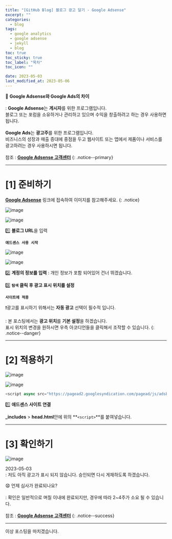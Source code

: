 ```yaml
---
title: "[GitHub Blog] 블로그 광고 달기 - Google Adsense"
excerpt: ""
categories:
  - blog
tags:
  - google analytics
  - google adsense
  - jekyll
  - blog
toc: true
toc_sticky: true
toc_label: "목차"
toc_icon: ""

date: 2023-05-03
last_modified_at: 2023-05-06
---
```

📌 **Google Adsense와 Google Ads의 차이**<br><br>
 : **Google Adsense**는 **게시자**를 위한 프로그램입니다.<br>
 블로그 또는 포럼을 소유하거나 관리하고 있으며 수익을 창출하려고 하는 경우 사용하면 됩니다.<br><br>
 **Google Ads**는 **광고주**를 위한 프로그램입니다.<br>
 비즈니스의 성장과 매출 증대에 중점을 두고 웹사이트 또는 앱에서 제품이나 서비스를 광고하려는 경우 사용하시면 됩니다.<br><br>
 참조 : [**Google Adsense 고객센터**](https://support.google.com/adsense/answer/76231?hl=ko)
{: .notice--primary}

- - - - - - - - - - - - - - - - - - - - - - - - - - - - - - - - - - - - - - - - - - - - - - - - - - - - - - - - - - - - 
# [1] 준비하기

[**Google Adsense**](https://adsense.google.com/) 링크에 접속하여 이미지를 참고해주세요.
{: .notice}

![image](https://user-images.githubusercontent.com/131929869/235920355-4687aa92-85c5-4100-8da7-4f0a60fcdf93.png)

![image](https://user-images.githubusercontent.com/131929869/235919653-ffa8bc8a-795b-46e2-9632-7fb7d11d7a9c.png)

>
 1️⃣ **블로그 URL**을 입력
>
 **`애드센스 사용 시작`**

![image](https://user-images.githubusercontent.com/131929869/235922450-6f902d69-4df6-405c-ab3a-7d6f1eda5667.png)

![image](https://user-images.githubusercontent.com/131929869/235922889-f2e606db-2179-4e7e-a01a-a7f160019d6c.png)

>
 2️⃣ **계정의 정보를 입력**
 : 개인 정보가 포함 되어있어 건너 뛰겠습니다.
>
 3️⃣ **`탐색` 클릭 후 광고 표시 위치를 설정**
>
 **`사이트에 적용`**

❗광고를 표시하기 위해서는 **자동 광고** 선택이 필수적 입니다.<br><br>
  : 본 포스팅에서는 **광고 위치**를 **기본 설정**을 하겠습니다.<br>
 표시 위치의 변경을 원하시면 우측 아코디언들을 클릭해서 조작할 수 있습니다.
 {: .notice--danger}

- - - - - - - - - - - - - - - - - - - - - - - - - - - - - - - - - - - - - - - - - - - - - - - - - - - - - - - - - - - - 
# [2] 적용하기

![image](https://user-images.githubusercontent.com/131929869/235925543-fe2bb53f-3bbc-4553-b091-ffecc6dce6f6.png)

![image](https://user-images.githubusercontent.com/131929869/235927561-b3d14398-8875-4cb3-8f6a-fb5544d6812f.png)

```javascript
<script async src="https://pagead2.googlesyndication.com/pagead/js/adsbygoogle.js?client=ca-pub-3229800559788956" crossorigin="anonymous"></script>
 ```

>
 1️⃣ **애드센스 사이트 연결** 

<script src="https://gist.github.com/kunheelib/5ac40b005315558419bb00baccd74295.js"></script>

>
 **_includes** > **head.html**안에 위의 **`<script>`**를 붙여넣습니다.

- - - - - - - - - - - - - - - - - - - - - - - - - - - - - - - - - - - - - - - - - - - - - - - - - - - - - - - - - - - - 
# [3] 확인하기

![image](https://user-images.githubusercontent.com/131929869/235932013-14a89003-59bf-4915-ad8e-569731f3d2fe.png)

>
 2023-05-03<br>
  : 저도 아직 광고가 표시 되지 않습니다. 승인되면 다시 게재하도록 하겠습니다.

😧 언제 심사가 완료되나요?<br><br>
 : 확인은 일반적으로 며칠 이내에 완료되지만, 경우에 따라 2~4주가 소요 될 수 있습니다.<br><br>
 참조 : [**Google Adsense 고객센터**](https://support.google.com/adsense/answer/7402256?sjid=17071070489802319017-AP&visit_id=638187173758244932-1577473137&rd=1)
{: .notice--success}

- - - - - - - - - - - - - - - - - - - - - - - - - - - - - - - - - - - - - - - - - - - - - - - - - - - - - - - - - - - - 
이상 포스팅을 마치겠습니다.
